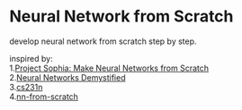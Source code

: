 # Neural Network from Scratch

develop neural network from scratch step by step.

inspired by:  
1.[Project Sophia: Make Neural Networks from Scratch](git@github.com:cstorm125/sophia.git)  
2.[Neural Networks Demystified](https://github.com/stephencwelch/Neural-Networks-Demystified)  
3.[cs231n](http://cs231n.github.io/)  
4.[nn-from-scratch](https://github.com/dennybritz/nn-from-scratch)  